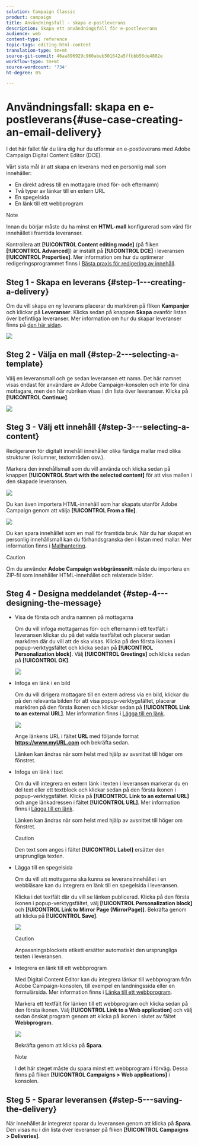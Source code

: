 ```yaml
---
solution: Campaign Classic
product: campaign
title: Användningsfall - skapa e-postleverans
description: Skapa ett användningsfall för e-postleverans
audience: web
content-type: reference
topic-tags: editing-html-content
translation-type: tm+mt
source-git-commit: 46aa896929c960abeb501642a5ffbbb56de4802e
workflow-type: tm+mt
source-wordcount: '734'
ht-degree: 0%

---
```



# Användningsfall: skapa en e-postleverans{#use-case-creating-an-email-delivery}

I det här fallet får du lära dig hur du utformar en e-postleverans med Adobe Campaign Digital Content Editor (DCE).

Vårt sista mål är att skapa en leverans med en personlig mall som innehåller:

* En direkt adress till en mottagare (med för- och efternamn)
* Två typer av länkar till en extern URL
* En spegelsida
* En länk till ett webbprogram

>[!NOTE]
>
>Innan du börjar måste du ha minst en **HTML-mall** konfigurerad som värd för innehållet i framtida leveranser.
>
>Kontrollera att **[!UICONTROL Content editing mode]** (på fliken **[!UICONTROL Advanced]**) är inställt på **[!UICONTROL DCE]** i leveransen **[!UICONTROL Properties]**. Mer information om hur du optimerar redigeringsprogrammet finns i [Bästa praxis för redigering av innehåll](../../web/using/content-editing-best-practices.md).

## Steg 1 - Skapa en leverans {#step-1---creating-a-delivery}

Om du vill skapa en ny leverans placerar du markören på fliken **Kampanjer** och klickar på **Leveranser**. Klicka sedan på knappen **Skapa** ovanför listan över befintliga leveranser. Mer information om hur du skapar leveranser finns på [den här sidan](../../delivery/using/about-email-channel.md).

![](assets/delivery_step_1.png)

## Steg 2 - Välja en mall {#step-2---selecting-a-template}

Välj en leveransmall och ge sedan leveransen ett namn. Det här namnet visas endast för användare av Adobe Campaign-konsolen och inte för dina mottagare, men den här rubriken visas i din lista över leveranser. Klicka på **[!UICONTROL Continue]**.

![](assets/dce_delivery_model.png)

## Steg 3 - Välj ett innehåll {#step-3---selecting-a-content}

Redigeraren för digitalt innehåll innehåller olika färdiga mallar med olika strukturer (kolumner, textområden osv.).

Markera den innehållsmall som du vill använda och klicka sedan på knappen **[!UICONTROL Start with the selected content]** för att visa mallen i den skapade leveransen.

![](assets/dce_select_model.png)

Du kan även importera HTML-innehåll som har skapats utanför Adobe Campaign genom att välja **[!UICONTROL From a file]**.

![](assets/dce_select_from_file_template.png)

Du kan spara innehållet som en mall för framtida bruk. När du har skapat en personlig innehållsmall kan du förhandsgranska den i listan med mallar. Mer information finns i [Mallhantering](../../web/using/template-management.md).

>[!CAUTION]
>
>Om du använder **Adobe Campaign webbgränssnitt** måste du importera en ZIP-fil som innehåller HTML-innehållet och relaterade bilder.

## Steg 4 - Designa meddelandet {#step-4---designing-the-message}

* Visa de första och andra namnen på mottagarna

   Om du vill infoga mottagarnas för- och efternamn i ett textfält i leveransen klickar du på det valda textfältet och placerar sedan markören där du vill att de ska visas. Klicka på den första ikonen i popup-verktygsfältet och klicka sedan på **[!UICONTROL Personalization block]**. Välj **[!UICONTROL Greetings]** och klicka sedan på **[!UICONTROL OK]**.

   ![](assets/dce_personalizationblock_greetings.png)

* Infoga en länk i en bild

   Om du vill dirigera mottagare till en extern adress via en bild, klickar du på den relevanta bilden för att visa popup-verktygsfältet, placerar markören på den första ikonen och klickar sedan på **[!UICONTROL Link to an external URL]**. Mer information finns i [Lägga till en länk](../../web/using/editing-content.md#adding-a-link).

   ![](assets/dce_externalpage.png)

   Ange länkens URL i fältet **URL** med följande format **https://www.myURL.com** och bekräfta sedan.

   Länken kan ändras när som helst med hjälp av avsnittet till höger om fönstret.

* Infoga en länk i text

   Om du vill integrera en extern länk i texten i leveransen markerar du en del text eller ett textblock och klickar sedan på den första ikonen i popup-verktygsfältet. Klicka på **[!UICONTROL Link to an external URL]** och ange länkadressen i fältet **[!UICONTROL URL]**. Mer information finns i [Lägga till en länk](../../web/using/editing-content.md#adding-a-link).

   Länken kan ändras när som helst med hjälp av avsnittet till höger om fönstret.

   >[!CAUTION]
   >
   >Den text som anges i fältet **[!UICONTROL Label]** ersätter den ursprungliga texten.

* Lägga till en spegelsida

   Om du vill att mottagarna ska kunna se leveransinnehållet i en webbläsare kan du integrera en länk till en spegelsida i leveransen.

   Klicka i det textfält där du vill se länken publicerad. Klicka på den första ikonen i popup-verktygsfältet, välj **[!UICONTROL Personalization block]** och **[!UICONTROL Link to Mirror Page (MirrorPage)]**. Bekräfta genom att klicka på **[!UICONTROL Save]**.

   ![](assets/dce_mirrorpage.png)

   >[!CAUTION]
   >
   >Anpassningsblockets etikett ersätter automatiskt den ursprungliga texten i leveransen.

* Integrera en länk till ett webbprogram

   Med Digital Content Editor kan du integrera länkar till webbprogram från Adobe Campaign-konsolen, till exempel en landningssida eller en formulärsida. Mer information finns i [Länka till ett webbprogram](../../web/using/editing-content.md#link-to-a-web-application).

   Markera ett textfält för länken till ett webbprogram och klicka sedan på den första ikonen. Välj **[!UICONTROL Link to a Web application]** och välj sedan önskat program genom att klicka på ikonen i slutet av fältet **Webbprogram**.

   ![](assets/dce_webapp.png)

   Bekräfta genom att klicka på **Spara**.

   >[!NOTE]
   >
   >I det här steget måste du spara minst ett webbprogram i förväg. Dessa finns på fliken **[!UICONTROL Campaigns > Web applications]** i konsolen.

## Steg 5 - Sparar leveransen {#step-5---saving-the-delivery}

När innehållet är integrerat sparar du leveransen genom att klicka på **Spara**. Den visas nu i din lista över leveranser på fliken **[!UICONTROL Campaigns > Deliveries]**.
